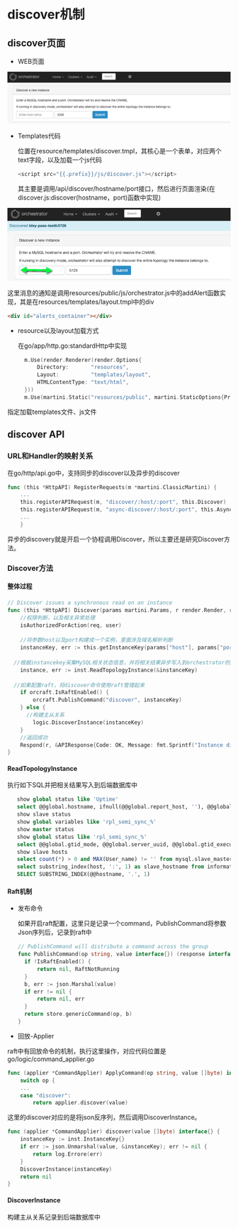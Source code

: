 # discover机制

## discover页面

- WEB页面


![image-20200805114555955](assets/image-20200805114555955.png)

- Templates代码

  位置在resource/templates/discover.tmpl，其核心是一个表单，对应两个text字段，以及加载一个js代码

  ```javascript
  <script src="{{.prefix}}/js/discover.js"></script>
  ```

  其主要是调用/api/discover/hostname/port接口，然后进行页面渲染(在discover.js:discover(hostname，port)函数中实现)

![image-20200805115158378](assets/image-20200805115158378.png)

这里消息的通知是调用resources/public/js/orchestrator.js中的addAlert函数实现，其是在resources/templates/layout.tmpl中的div

```html
<div id="alerts_container"></div>
```

- resource以及layout加载方式

  在go/app/http.go:standardHttp中实现

  ```go
  	m.Use(render.Renderer(render.Options{
  		Directory:       "resources",
  		Layout:          "templates/layout",
  		HTMLContentType: "text/html",
  	}))
  	m.Use(martini.Static("resources/public", martini.StaticOptions{Prefix: config.Config.URLPrefix}))
  ```
指定加载templates文件、js文件

## discover API

### URL和Handler的映射关系

在go/http/api.go中，支持同步的discover以及异步的discover

```go
func (this *HttpAPI) RegisterRequests(m *martini.ClassicMartini) {
	...
	this.registerAPIRequest(m, "discover/:host/:port", this.Discover)
	this.registerAPIRequest(m, "async-discover/:host/:port", this.AsyncDiscover)
	...
	}
```



异步的discovery就是开启一个协程调用Discover，所以主要还是研究Discover方法。



### Discover方法

#### 整体过程

```go
// Discover issues a synchronous read on an instance
func (this *HttpAPI) Discover(params martini.Params, r render.Render, req *http.Request, user auth.User) {
	//权限判断，以及相关异常处理
	isAuthorizedForAction(req, user)

	//将参数host以及port构建成一个实例，里面涉及域名解析判断
	instanceKey, err := this.getInstanceKey(params["host"], params["port"])

  //根据instancekey采集MySQL相关状态信息，并将相关结果异步写入到orchestrator的后端
	instance, err := inst.ReadTopologyInstance(&instanceKey)

  //如果配置raft，将discover命令使用raft管理起来
	if orcraft.IsRaftEnabled() {
		orcraft.PublishCommand("discover", instanceKey)
	} else {
	  //构建主从关系
		logic.DiscoverInstance(instanceKey)
	}
	//返回成功
	Respond(r, &APIResponse{Code: OK, Message: fmt.Sprintf("Instance discovered: %+v", instance.Key), Details: instance})
}
```

#### ReadTopologyInstance

执行如下SQL并把相关结果写入到后端数据库中

```sql
   show global status like 'Uptime'
   select @@global.hostname, ifnull(@@global.report_host, ''), @@global.server_id, @@global.version, @@global.version_comment, @@global.read_only, @@global.binlog_format, @@global.log_bin, @@global.log_slave_updates
   show slave status
   show global variables like 'rpl_semi_sync_%'
   show master status
   show global status like 'rpl_semi_sync_%'
   select @@global.gtid_mode, @@global.server_uuid, @@global.gtid_executed, @@global.gtid_purged, @@global.master_info_repository = 'TABLE', @@global.binlog_row_image
   show slave hosts
   select count(*) > 0 and MAX(User_name) != '' from mysql.slave_master_info
   select substring_index(host, ':', 1) as slave_hostname from information_schema.processlist where command IN ('Binlog Dump', 'Binlog Dump GTID')
   SELECT SUBSTRING_INDEX(@@hostname, '.', 1)
```

#### Raft机制

- 发布命令

  如果开启raft配置，这里只是记录一个command，PublishCommand将参数Json序列后，记录到raft中

  ```go
  // PublishCommand will distribute a command across the group
  func PublishCommand(op string, value interface{}) (response interface{}, err error) {
  	if !IsRaftEnabled() {
  		return nil, RaftNotRunning
  	}
  	b, err := json.Marshal(value)
  	if err != nil {
  		return nil, err
  	}
  	return store.genericCommand(op, b)
  }
  ```

- 回放-Applier

raft中有回放命令的机制，执行这里操作，对应代码位置是go/logic/command_applier.go

```go
func (applier *CommandApplier) ApplyCommand(op string, value []byte) interface{} {
	switch op {
	...
	case "discover":
		return applier.discover(value)
```

这里的discover对应的是将json反序列，然后调用DiscoverInstance。

```go
func (applier *CommandApplier) discover(value []byte) interface{} {
	instanceKey := inst.InstanceKey{}
	if err := json.Unmarshal(value, &instanceKey); err != nil {
		return log.Errore(err)
	}
	DiscoverInstance(instanceKey)
	return nil
}
```



#### DiscoverInstance

构建主从关系记录到后端数据库中
